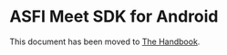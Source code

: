 # ASFI Meet SDK for Android

This document has been moved to [The Handbook](https://jitsi.github.io/handbook/docs/dev-guide/dev-guide-android-sdk).
